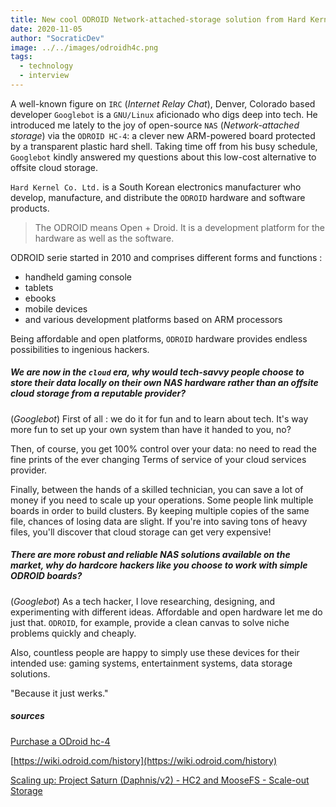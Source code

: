 ```yaml
---
title: New cool ODROID Network-attached-storage solution from Hard Kernel
date: 2020-11-05
author: "SocraticDev"
image: ../../images/odroidh4c.png
tags:
  - technology
  - interview
---
```


A well-known figure on ``IRC`` (_Internet Relay Chat_), Denver, Colorado based developer ``Googlebot`` is a ``GNU/Linux`` aficionado who digs deep into tech. He introduced me lately to the joy of open-source ``NAS`` (_Network-attached storage_) via the ``ODROID HC-4``: a clever new ARM-powered board protected by a transparent plastic hard shell. Taking time off from his busy schedule, ``Googlebot`` kindly answered my questions about this low-cost alternative to offsite cloud storage.

``Hard Kernel Co. Ltd.`` is a South Korean electronics manufacturer who develop, manufacture, and distribute the ``ODROID`` hardware and software products.

>  The ODROID means Open + Droid. It is a development platform for the hardware as well as the software. 

ODROID serie started in 2010 and comprises different forms and functions : 

- handheld gaming console
- tablets
- ebooks
- mobile devices
- and various development platforms based on ARM processors

Being affordable and open platforms, ``ODROID`` hardware provides endless possibilities to ingenious hackers.

##### We are now in the ``cloud`` era, why would tech-savvy people choose to store their data locally on their own NAS hardware rather than an offsite cloud storage from a reputable provider?

(_Googlebot_) First of all : we do it for fun and to learn about tech. It's way more fun to set up your own system than have it handed to you, no? 

Then, of course, you get 100% control over your data: no need to read the fine prints of the ever changing Terms of service of your cloud services provider. 

Finally, between the hands of a skilled technician, you can save a lot of money if you need to scale up your operations. Some people link multiple boards in order to build clusters. By keeping multiple copies of the same file, chances of losing data are slight. If you're into saving tons of heavy files, you'll discover that cloud storage can get very expensive!

#####  There are more robust and reliable NAS solutions available on the market, why do hardcore hackers like you choose to work with simple ODROID boards?

(_Googlebot_) As a tech hacker, I love researching, designing, and experimenting with different ideas. Affordable and open hardware let me do just that. ``ODROID``, for example, provide a clean canvas to solve niche problems quickly and cheaply.

Also, countless people are happy to simply use these devices for their intended use: gaming systems, entertainment systems, data storage solutions.

"Because it just werks."

##### sources

[Purchase a ODroid hc-4](https://www.hardkernel.com/shop/odroid-hc4/)

[https://wiki.odroid.com/history](https://wiki.odroid.com/history)

[Scaling up: Project Saturn (Daphnis/v2) - HC2 and MooseFS - Scale-out Storage](https://forum.odroid.com/viewtopic.php?f=98&t=39486)